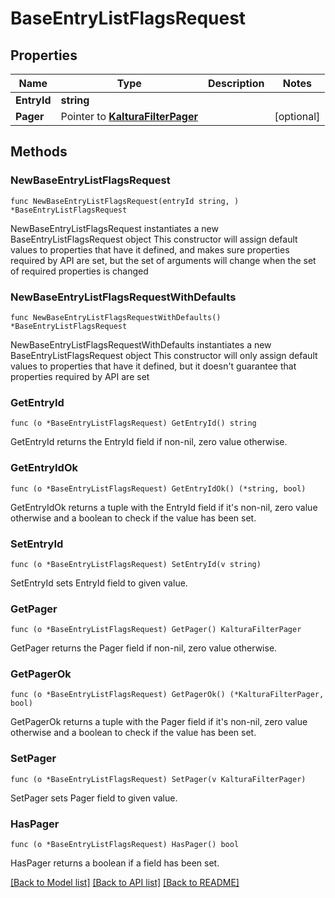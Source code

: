 # BaseEntryListFlagsRequest

## Properties

Name | Type | Description | Notes
------------ | ------------- | ------------- | -------------
**EntryId** | **string** |  | 
**Pager** | Pointer to [**KalturaFilterPager**](KalturaFilterPager.md) |  | [optional] 

## Methods

### NewBaseEntryListFlagsRequest

`func NewBaseEntryListFlagsRequest(entryId string, ) *BaseEntryListFlagsRequest`

NewBaseEntryListFlagsRequest instantiates a new BaseEntryListFlagsRequest object
This constructor will assign default values to properties that have it defined,
and makes sure properties required by API are set, but the set of arguments
will change when the set of required properties is changed

### NewBaseEntryListFlagsRequestWithDefaults

`func NewBaseEntryListFlagsRequestWithDefaults() *BaseEntryListFlagsRequest`

NewBaseEntryListFlagsRequestWithDefaults instantiates a new BaseEntryListFlagsRequest object
This constructor will only assign default values to properties that have it defined,
but it doesn't guarantee that properties required by API are set

### GetEntryId

`func (o *BaseEntryListFlagsRequest) GetEntryId() string`

GetEntryId returns the EntryId field if non-nil, zero value otherwise.

### GetEntryIdOk

`func (o *BaseEntryListFlagsRequest) GetEntryIdOk() (*string, bool)`

GetEntryIdOk returns a tuple with the EntryId field if it's non-nil, zero value otherwise
and a boolean to check if the value has been set.

### SetEntryId

`func (o *BaseEntryListFlagsRequest) SetEntryId(v string)`

SetEntryId sets EntryId field to given value.


### GetPager

`func (o *BaseEntryListFlagsRequest) GetPager() KalturaFilterPager`

GetPager returns the Pager field if non-nil, zero value otherwise.

### GetPagerOk

`func (o *BaseEntryListFlagsRequest) GetPagerOk() (*KalturaFilterPager, bool)`

GetPagerOk returns a tuple with the Pager field if it's non-nil, zero value otherwise
and a boolean to check if the value has been set.

### SetPager

`func (o *BaseEntryListFlagsRequest) SetPager(v KalturaFilterPager)`

SetPager sets Pager field to given value.

### HasPager

`func (o *BaseEntryListFlagsRequest) HasPager() bool`

HasPager returns a boolean if a field has been set.


[[Back to Model list]](../README.md#documentation-for-models) [[Back to API list]](../README.md#documentation-for-api-endpoints) [[Back to README]](../README.md)


